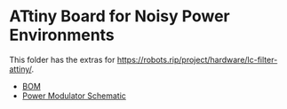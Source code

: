 # ATtiny Board for Noisy Power Environments

This folder has the extras for https://robots.rip/project/hardware/lc-filter-attiny/.

- [BOM](./bom.csv)
- [Power Modulator Schematic](./power-mod.sch)
